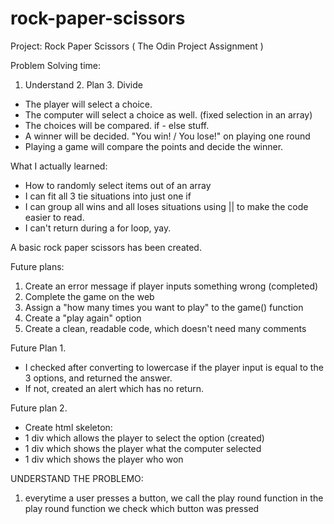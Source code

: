 # rock-paper-scissors
Project: Rock Paper Scissors ( The Odin Project Assignment )

Problem Solving time: 
1. Understand 2. Plan 3. Divide

- The player will select a choice.
- The computer will select a choice as well. (fixed selection in an array)
- The choices will be compared. if - else stuff.
- A winner will be decided. "You win! / You lose!" on playing one round 
- Playing a game will compare the points and decide the winner.



What I actually learned: 
- How to randomly select items out of an array 
- I can fit all 3 tie situations into just one if 
- I can group all wins and all loses situations using || to make the code easier to read.
- I can't return during a for loop, yay.

A basic rock paper scissors has been created. 



Future plans: 
1. Create an error message if player inputs something wrong (completed)
2. Complete the game on the web
3. Assign a "how many times you want to play" to the game() function
4. Create a "play again" option
5. Create a clean, readable code, which doesn't need many comments

Future Plan 1. 
- I checked after converting to lowercase if the player input is equal to the 3 options, and returned the answer.
- If not, created an alert which has no return.

Future plan 2. 
- Create html skeleton: 
- 1 div which allows the player to select the option (created)
- 1 div which shows the player what the computer selected 
- 1 div which shows the player who won

UNDERSTAND THE PROBLEMO: 
1. everytime a user presses a button, we call the play round function 
in the play round function we check which button was pressed    